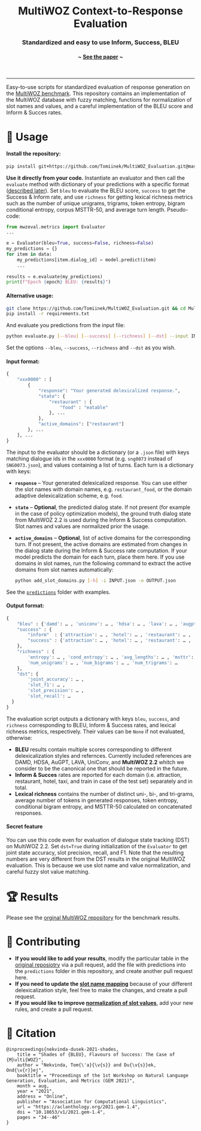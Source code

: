 <h1 align="center">MultiWOZ Context-to-Response Evaluation</h1>

<h3 align="center">Standardized and easy to use Inform, Success, BLEU</h3>
<h4 align="center">~ <a href='https://arxiv.org/abs/2106.05555'>See the paper</a> ~</h4>

<p>&nbsp;</p>

_______

Easy-to-use scripts for standardized evaluation of response generation on the [MultiWOZ benchmark](https://github.com/budzianowski/multiwoz). This repository contains an implementation of the MultiWOZ database with fuzzy matching, functions for normalization of slot names and values, and a careful implementation of the BLEU score and Inform & Succes rates. 

# :rocket: Usage

#### Install the repository:

``` sh
pip install git+https://github.com/Tomiinek/MultiWOZ_Evaluation.git@master
```

**Use it directly from your code.** Instantiate an evaluator and then call the `evaluate` method with dictionary of your predictions with a specific format ([described later](#input-format)). Set `bleu` to evaluate the BLEU score, `success` to get the Success & Inform rate, and use `richness` for getting lexical richness metrics such as the number of unique unigrams, trigrams, token entropy, bigram conditional entropy, corpus MSTTR-50, and average turn length. Pseudo-code:

``` python
from mwzeval.metrics import Evaluator
...

e = Evaluator(bleu=True, success=False, richness=False)
my_predictions = {}
for item in data:
    my_predictions[item.dialog_id] = model.predict(item)
    ...
    
results = e.evaluate(my_predictions)
print(f"Epoch {epoch} BLEU: {results}")
```

#### Alternative usage:

``` sh
git clone https://github.com/Tomiinek/MultiWOZ_Evaluation.git && cd MultiWOZ_Evaluation
pip install -r requirements.txt
```

And evaluate you predictions from the input file:

``` sh
python evaluate.py [--bleu] [--success] [--richness] [--dst] --input INPUT.json [--output OUTPUT.json]
```
Set the options `--bleu`, `--success`, `--richness` and `--dst` as you wish.


#### Input format:

``` python
{
    "xxx0000" : [
        {
            "response": "Your generated delexicalized response.",
            "state": {
                "restaurant" : {
                    "food" : "eatable"
                }, ...
            }, 
            "active_domains": ["restaurant"]
        }, ...
    ], ...
}
```
The input to the evaluator should be a dictionary (or a `.json` file) with keys matching dialogue ids in the `xxx0000` format (e.g. `sng0073` instead of `SNG0073.json`), and values containing a list of turns. Each turn is a dictionary with keys:

- **`response`** – Your generated delexicalized response. You can use either the slot names with domain names, e.g. `restaurant_food`, or the domain adaptive delexicalization scheme, e.g. `food`.   
- **`state`** – **Optional**, the predicted dialog state. If not present (for example in the case of policy optimization models), the ground truth dialog state from MultiWOZ 2.2 is used during the Inform & Success computation. Slot names and values are normalized prior the usage.
- **`active_domains`** – **Optional**, list of active domains for the corresponding turn. If not present, the active domains are estimated from changes in the dialog state during the Inform & Success rate computation. If your model predicts the domain for each turn, place them here. If you use domains in slot names, run the following command to extract the active domains from slot names automatically: 

    ``` sh
    python add_slot_domains.py [-h] -i INPUT.json -o OUTPUT.json
    ```

See the [`predictions`](predictions) folder with examples.


#### Output format:

``` python
{
    "bleu" : {'damd': … , 'uniconv': … , 'hdsa': … , 'lava': … , 'augpt': … , 'mwz22': … },
    "success" : {
        "inform"  : {'attraction': … , 'hotel': … , 'restaurant': … , 'taxi': … , 'total': … , 'train': … },
        "success" : {'attraction': … , 'hotel': … , 'restaurant': … , 'taxi': … , 'total': … , 'train': … },
    },
    "richness" : {
        'entropy': … , 'cond_entropy': … , 'avg_lengths': … , 'msttr': … , 
        'num_unigrams': … , 'num_bigrams': … , 'num_trigrams': … 
    },
    "dst": {
        'joint_accuracy': … ,
        'slot_f1': … ,
        'slot_precision': … ,
        'slot_recall': …
  }
}
```
The evaluation script outputs a dictionary with keys `bleu`, `success`, and `richness` corresponding to BLEU, Inform & Success rates, and lexical richness metrics, respectively. Their values can be `None` if not evaluated, otherwise: 

- **BLEU** results contain multiple scores corresponding to different delexicalization styles and refernces. Currently included references are DAMD, HDSA, AuGPT, LAVA, UniConv, and **MultiWOZ 2.2** whitch we consider to be the canonical one that should be reported in the future. 
- **Inform & Succes** rates are reported for each domain (i.e. attraction, restaurant, hotel, taxi, and train in case of the test set) separately and in total.
- **Lexical richness** contains the number of distinct uni-, bi-, and tri-grams, average number of tokens in generated responses, token entropy, conditional bigram entropy, and MSTTR-50 calculated on concatenated responses.


#### Secret feature

You can use this code even for evaluation of dialogue state tracking (DST) on MultiWOZ 2.2. Set `dst=True` during initialization of the `Evaluator` to get joint state accuracy, slot precision, recall, and F1. Note that the resulting numbers are very different from the DST results in the original MultiWOZ evaluation. This is because we use slot name and value normalization, and careful fuzzy slot value matching. 

# 🏆 Results
Please see the [orginal MultiWOZ repository](https://github.com/budzianowski/multiwoz) for the benchmark results.


# :clap: Contributing

- **If you would like to add your results**, modify the particular table in the [original reposiotry](https://github.com/budzianowski/multiwoz) via a pull request, add the file with predictions into the `predictions` folder in this repository, and create another pull request here.
- **If you need to update the [slot name mapping](https://github.com/Tomiinek/MultiWOZ_Evaluation/blob/29512dec6df009e6b579a4aa8d26f8c1c6e85e35/normalization.py#L36-L55)** because of your different delexicalization style, feel free to make the changes, and create a pull request.
- **If you would like to improve [normalization of slot values](https://github.com/Tomiinek/MultiWOZ_Evaluation/blob/29512dec6df009e6b579a4aa8d26f8c1c6e85e35/normalization.py#L63-L254)**, add your new rules, and create a pull request.

# :thought_balloon: Citation
```
@inproceedings{nekvinda-dusek-2021-shades,
    title = "Shades of {BLEU}, Flavours of Success: The Case of {M}ulti{WOZ}",
    author = "Nekvinda, Tom{\'a}{\v{s}} and Du{\v{s}}ek, Ond{\v{r}}ej",
    booktitle = "Proceedings of the 1st Workshop on Natural Language Generation, Evaluation, and Metrics (GEM 2021)",
    month = aug,
    year = "2021",
    address = "Online",
    publisher = "Association for Computational Linguistics",
    url = "https://aclanthology.org/2021.gem-1.4",
    doi = "10.18653/v1/2021.gem-1.4",
    pages = "34--46"
}

```
